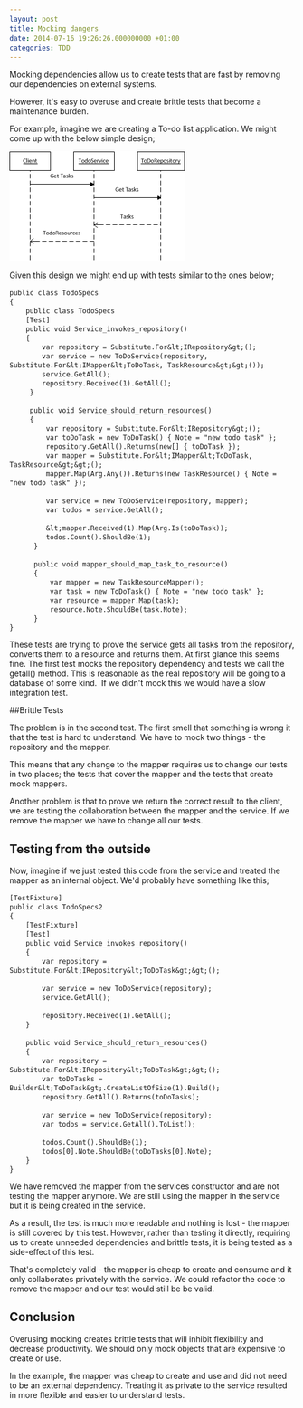 ```yaml
---
layout: post
title: Mocking dangers
date: 2014-07-16 19:26:26.000000000 +01:00
categories: TDD
---
```

Mocking dependencies allow us to create tests that are fast by removing our dependencies on external systems.

However, it's easy to overuse and create brittle tests that become a maintenance burden.

For example, imagine we are creating a To-do list application. We might come up with the below simple design;

![todo design](/assets/images/todo_design.png)  

Given this design we might end up with tests similar to the ones below;

	public class TodoSpecs
	{
	    public class TodoSpecs
	    [Test]
	    public void Service_invokes_repository()
	    {
	        var repository = Substitute.For&lt;IRepository&gt;();
	        var service = new ToDoService(repository, Substitute.For&lt;IMapper&lt;ToDoTask, TaskResource&gt;&gt;());
	        service.GetAll();
	        repository.Received(1).GetAll();
	     }

	     public void Service_should_return_resources()
	     {
	         var repository = Substitute.For&lt;IRepository&gt;();
	         var toDoTask = new ToDoTask() { Note = "new todo task" };
	         repository.GetAll().Returns(new[] { toDoTask });
	         var mapper = Substitute.For&lt;IMapper&lt;ToDoTask, TaskResource&gt;&gt;();
	         mapper.Map(Arg.Any()).Returns(new TaskResource() { Note = "new todo task" });
	      
	         var service = new ToDoService(repository, mapper);
	         var todos = service.GetAll();
	      
	         &lt;mapper.Received(1).Map(Arg.Is(toDoTask));
	         todos.Count().ShouldBe(1);
	      }

	      public void mapper_should_map_task_to_resource()
	      {
	          var mapper = new TaskResourceMapper();
	          var task = new ToDoTask() { Note = "new todo task" };
	          var resource = mapper.Map(task);
	          resource.Note.ShouldBe(task.Note);
	      }
	}

These tests are trying to prove the service gets all tasks from the repository, converts them to a resource and returns them. At first glance this seems fine. The first test mocks the repository dependency and tests we call the getall() method. This is reasonable as the real repository will be going to a database of some kind.  If we didn't mock this we would have a slow integration test.

##Brittle Tests

The problem is in the second test. The first smell that something is wrong it that the test is hard to understand. We have to mock two things - the repository and the mapper.

This means that any change to the mapper requires us to change our tests in two places; the tests that cover the mapper and the tests that create mock mappers.

Another problem is that to prove we return the correct result to the client, we are testing the collaboration between the mapper and the service. If we remove the mapper we have to change all our tests.

## Testing from the outside
Now, imagine if we just tested this code from the service and treated the mapper as an internal object. We'd probably have something like this;

	[TestFixture]
	public class TodoSpecs2
	{
	    [TestFixture]
	    [Test]
	    public void Service_invokes_repository()
	    {
	        var repository = Substitute.For&lt;IRepository&lt;ToDoTask&gt;&gt;();
	    
	        var service = new ToDoService(repository);
	        service.GetAll();
	    
	        repository.Received(1).GetAll();
	    }

	    public void Service_should_return_resources()
	    {
	        var repository = Substitute.For&lt;IRepository&lt;ToDoTask&gt;&gt;();
	        var toDoTasks = Builder&lt;ToDoTask&gt;.CreateListOfSize(1).Build();    
	        repository.GetAll().Returns(toDoTasks);

	        var service = new ToDoService(repository);
	        var todos = service.GetAll().ToList();

	        todos.Count().ShouldBe(1);
	        todos[0].Note.ShouldBe(toDoTasks[0].Note);
	    }
	}

We have removed the mapper from the services constructor and are not testing the mapper anymore. We are still using the mapper in the service but it is being created in the service.

As a result, the test is much more readable and nothing is lost - the mapper is still covered by this test. However, rather than testing it directly, requiring us to create unneeded dependencies and brittle tests, it is being tested as a side-effect of this test.

That's completely valid - the mapper is cheap to create and consume and it only collaborates privately with the service. We could refactor the code to remove the mapper and our test would still be be valid.

## Conclusion

Overusing mocking creates brittle tests that will inhibit flexibility and decrease productivity. We should only mock objects that are expensive to create or use.

In the example, the mapper was cheap to create and use and did not need to be an external dependency. Treating it as private to the service resulted in more flexible and easier to understand tests.